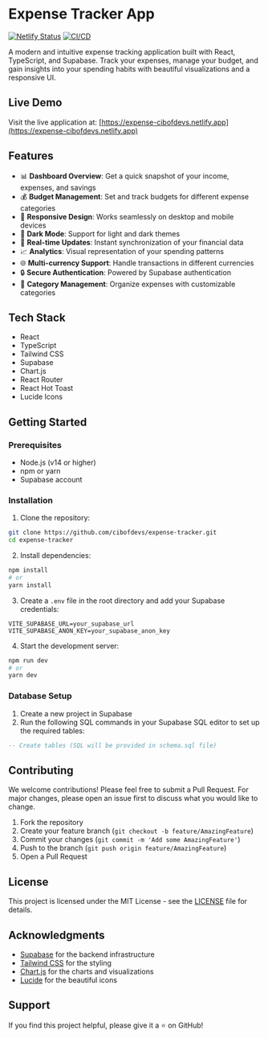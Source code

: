 # Expense Tracker App

[![Netlify Status](https://api.netlify.com/api/v1/badges/645d7c3a-7c77-41e2-a42d-3006da3f3bc2/deploy-status)](https://app.netlify.com/sites/expense-tracker/deploys)
[![CI/CD](https://github.com/cibofdevs/expense-tracker/actions/workflows/ci.yml/badge.svg)](https://github.com/cibofdevs/expense-tracker/actions/workflows/ci.yml)

A modern and intuitive expense tracking application built with React, TypeScript, and Supabase. Track your expenses, manage your budget, and gain insights into your spending habits with beautiful visualizations and a responsive UI.

## Live Demo

Visit the live application at: [https://expense-cibofdevs.netlify.app](https://expense-cibofdevs.netlify.app)

## Features

- 📊 **Dashboard Overview**: Get a quick snapshot of your income, expenses, and savings
- 💰 **Budget Management**: Set and track budgets for different expense categories
- 📱 **Responsive Design**: Works seamlessly on desktop and mobile devices
- 🌙 **Dark Mode**: Support for light and dark themes
- 🔄 **Real-time Updates**: Instant synchronization of your financial data
- 📈 **Analytics**: Visual representation of your spending patterns
- 🌐 **Multi-currency Support**: Handle transactions in different currencies
- 🔒 **Secure Authentication**: Powered by Supabase authentication
- 🎯 **Category Management**: Organize expenses with customizable categories

## Tech Stack

- React
- TypeScript
- Tailwind CSS
- Supabase
- Chart.js
- React Router
- React Hot Toast
- Lucide Icons

## Getting Started

### Prerequisites

- Node.js (v14 or higher)
- npm or yarn
- Supabase account

### Installation

1. Clone the repository:
```bash
git clone https://github.com/cibofdevs/expense-tracker.git
cd expense-tracker
```

2. Install dependencies:
```bash
npm install
# or
yarn install
```

3. Create a `.env` file in the root directory and add your Supabase credentials:
```env
VITE_SUPABASE_URL=your_supabase_url
VITE_SUPABASE_ANON_KEY=your_supabase_anon_key
```

4. Start the development server:
```bash
npm run dev
# or
yarn dev
```

### Database Setup

1. Create a new project in Supabase
2. Run the following SQL commands in your Supabase SQL editor to set up the required tables:

```sql
-- Create tables (SQL will be provided in schema.sql file)
```

## Contributing

We welcome contributions! Please feel free to submit a Pull Request. For major changes, please open an issue first to discuss what you would like to change.

1. Fork the repository
2. Create your feature branch (`git checkout -b feature/AmazingFeature`)
3. Commit your changes (`git commit -m 'Add some AmazingFeature'`)
4. Push to the branch (`git push origin feature/AmazingFeature`)
5. Open a Pull Request

## License

This project is licensed under the MIT License - see the [LICENSE](LICENSE) file for details.

## Acknowledgments

- [Supabase](https://supabase.io/) for the backend infrastructure
- [Tailwind CSS](https://tailwindcss.com/) for the styling
- [Chart.js](https://www.chartjs.org/) for the charts and visualizations
- [Lucide](https://lucide.dev/) for the beautiful icons

## Support

If you find this project helpful, please give it a ⭐️ on GitHub!

